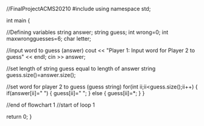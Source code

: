 //FinalProjectACMS20210
#include <iostream>
using namespace std;


int main
{

//Defining variables
string answer;
string guess;
int wrong=0;
int maxwrongguesses=6;
char letter;

//input word to guess (answer)
cout << "Player 1: Input word for Player 2 to guess" << endl;
cin >> answer;

//set length of string guess equal to length of answer string
guess.size()=answer.size();

//set word for player 2 to guess (guess string)
for(int ii;ii<guess.size();ii++)
{
if(answer[ii]=" ")
  {
  guess[ii]=" ";
  } 
  else 
  {
  guess[ii]=*;
  }
}

//end of flowchart 1
//start of loop 1






return 0;
}


